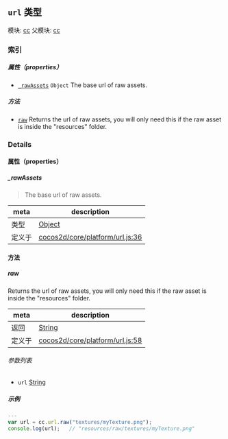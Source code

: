 ## `url` 类型



模块: [cc](../modules/cc.md)
父模块: [cc](../modules/cc.md)





### 索引

##### 属性（properties）

  - [`_rawAssets`](#rawassets) `Object` The base url of raw assets.



##### 方法

  - [`raw`](#raw) Returns the url of raw assets, you will only need this if the raw asset is inside the "resources" folder.



### Details


#### 属性（properties）


##### _rawAssets

> The base url of raw assets.

| meta | description |
|------|-------------|
| 类型 | <a href="https://developer.mozilla.org/en/JavaScript/Reference/Global_Objects/Object" class="crosslink external" target="_blank">Object</a> |
| 定义于 | [cocos2d/core/platform/url.js:36](https://github.com/cocos-creator/engine/blob/de46973d0b5edcff4f973186ce89752080cb6b7c/cocos2d/core/platform/url.js#L36) |






<!-- Method Block -->
#### 方法


##### raw

Returns the url of raw assets, you will only need this if the raw asset is inside the "resources" folder.

| meta | description |
|------|-------------|
| 返回 | <a href="https://developer.mozilla.org/en/JavaScript/Reference/Global_Objects/String" class="crosslink external" target="_blank">String</a> 
| 定义于 | [cocos2d/core/platform/url.js:58](https://github.com/cocos-creator/engine/blob/de46973d0b5edcff4f973186ce89752080cb6b7c/cocos2d/core/platform/url.js#L58) |

###### 参数列表
- `url` <a href="https://developer.mozilla.org/en/JavaScript/Reference/Global_Objects/String" class="crosslink external" target="_blank">String</a> 

##### 示例

```js
---
var url = cc.url.raw("textures/myTexture.png");
console.log(url);   // "resources/raw/textures/myTexture.png"

```


